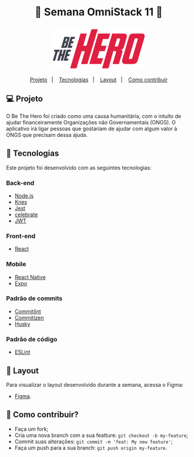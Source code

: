 <h1 align="center"> 
	🚀 Semana OmniStack 11 🚀
</h1>

<h2 align="center">
    <img alt="BeTheHero" title="#Be The Hero" src="https://github.com/ribeirogab/be-the-hero/blob/master/frontend/src/assets/img/logo.svg" width="250px" />
</h2>

<p align="center">
  <a href="#-project">Projeto</a>&nbsp;&nbsp;&nbsp;|&nbsp;&nbsp;&nbsp;
  <a href="#rocket-Technologies">Tecnologias</a>&nbsp;&nbsp;&nbsp;|&nbsp;&nbsp;&nbsp;
  <a href="#-layout">Layout</a>&nbsp;&nbsp;&nbsp;|&nbsp;&nbsp;&nbsp;
  <a href="#-how-to-contribute">Como contribuir</a>
</p>

## 💻 Projeto

O Be The Hero foi criado como uma causa humanitária, com o intuíto de ajudar financeiramente Organizações não Governamentais (ONGS). O aplicativo irá ligar pessoas que gostariam de ajudar com algum valor à ONGS que precisam dessa ajuda.


## :rocket: Tecnologias

Este projeto foi desenvolvido com as seguintes tecnologias:

### Back-end
- [Node.js](https://nodejs.org/en/) 
- [Knex](http://knexjs.org/)
- [Jest](https://jestjs.io/)
- [celebrate](https://github.com/arb/celebrate)
- [JWT](https://jwt.io/)

### Front-end
- [React](https://reactjs.org)

### Mobile
- [React Native](https://facebook.github.io/react-native/)
- [Expo](https://expo.io/)

### Padrão de commits
- [Commitlint](https://github.com/conventional-changelog/commitlint)
- [Commitizen](https://github.com/commitizen/cz-cli)
- [Husky](https://github.com/typicode/husky)

### Padrão de código
- [ESLint](https://github.com/eslint/eslint)


## 🔖 Layout

Para visualizar o layout desenvolvido durante a semana, acessa o Figma:

- [Figma](https://www.figma.com/file/2C2yvw7jsCOGmaNUDftX9n/Be-The-Hero---OmniStack-11?node-id=0%3A1).


## 🤔 Como contribuir?

- Faça um fork;
- Cria uma nova branch com a sua featture: `git checkout -b my-feature`;
- Commit suas alterações: `git commit -m 'feat: My new feature'`;
- Faça um push para a sua branch: `git push origin my-feature`.
